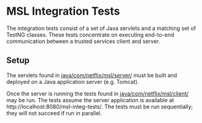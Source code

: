 # MSL Integration Tests

The integration tests consist of a set of Java servlets and a matching set of TestNG classes. These tests concentrate on executing end-to-end communication between a trusted services client and server.

## Setup

The servlets found in [java/com/netflix/msl/server/](java/com/netflix/msl/server/) must be built and deployed on a Java application server (e.g. Tomcat).

Once the server is running the tests found in [java/com/netflix/msl/client/](java/com/netflix/msl/client/) may be run. The tests assume the server application is available at http://localhost:8080/msl-integ-tests/. The tests must be run sequentially; they will not succeed if run in parallel.